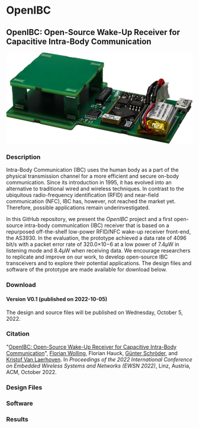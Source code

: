# OpenIBC
## OpenIBC: Open-Source Wake-Up Receiver for<br/>Capacitive Intra-Body Communication

<img src="https://github.com/fwolling/OpenIBC/blob/main/fig/openibc_0v1.png" alt="OpenIBC prototype V0.1" width="600" style="float: center;" />

### Description
Intra-Body Communication (IBC) uses the human body as a part of the physical transmission channel for a more efficient and secure on-body communication. Since its introduction in 1995, it has evolved into an alternative to traditional wired and wireless techniques. In contrast to the ubiquitous radio-frequency identification (RFID) and near-field communication (NFC), IBC has, however, not reached the market yet. Therefore, possible applications remain underinvestigated.

In this GitHub repository, we present the *OpenIBC* project and a first open-source intra-body communication (IBC) receiver that is based on a repurposed off-the-shelf low-power RFID/NFC wake-up receiver front-end, the AS3930. In the evaluation, the prototype achieved a data rate of 4096 bit/s with a packet error rate of 320.0×10−6 at a low power of 7.4μW in listening mode and 8.4μW when receiving data. We encourage researchers to replicate and improve on our work, to develop open-source IBC transceivers and to explore their potential applications. The design files and software of the prototype are made available for download below.

### Download
#### Version V0.1 (published on 2022-10-05)
The design and source files will be published on Wednesday, October 5, 2022.

<!--<a href="#ref_s01"><b>[1]</b></a>  ...  [Pickle file](/src/gla716_sub23.p).-->

### Citation
"[OpenIBC: Open-Source Wake-Up Receiver for Capacitive Intra-Body Communication](https://www.eti.uni-siegen.de/ubicomp/papers/ewsn_openibc22.pdf)", <a href="https://ubicomp.eti.uni-siegen.de/home/team/fwolling.html.en" target="_blank">Florian Wolling</a>, Florian Hauck, <a href="https://www.eti.uni-siegen.de/emas/mitarbeiter/schroeder/index.html.en" target="_blank">Günter Schröder</a>, and <a href="https://ubicomp.eti.uni-siegen.de/home/team/kristof.html.en" target="_blank">Kristof Van Laerhoven</a>. In *Proceedings of the 2022 International Conference on Embedded Wireless Systems and Networks (EWSN 2022)*, Linz, Austria, ACM, October 2022. <!--<a href="https://doi.org" target="_blank">https://doi.org</a>-->

<!--### Disclaimer
You may use the source code of the developed synchronization tool *PulSync* for scientific, non-commercial purposes, provided that you give credit to the owners when publishing any work based on it. We would also be very interested to hear back from you if you use our tool or alignment method in any way and are happy to answer any questions or address any remarks related to it.-->

<!--### Teaser Video
The 1-minute teaser for the [PerHealth'21](https://sites.google.com/view/perhealth2021/) workshop can be found on [YouTube](https://www.youtube.com/watch?v=TENI1LUWinA).

<a href="https://www.youtube.com/watch?v=TENI1LUWinA" target="_blank"><img src="https://raw.githubusercontent.com/fwolling/PulSync/main/fig/youtube_teaser.png" alt="PerHealth'21 Teaser - PulSync: The Heart Rate Variability as a Unique Fingerprint for the Alignment of Sensor Data Across Multiple Wearable Devices" width="600" style="float: center;" /></a>

### Full Presentation Video
The full 15-minute presentation for the [PerHealth'21](https://sites.google.com/view/perhealth2021/) workshop can be found on [YouTube](https://www.youtube.com/watch?v=QiZApuLrRic), as well.

<a href="https://www.youtube.com/watch?v=QiZApuLrRic" target="_blank"><img src="https://raw.githubusercontent.com/fwolling/PulSync/main/fig/youtube_full.png" alt="PerHealth'21 Full Presentation - PulSync: The Heart Rate Variability as a Unique Fingerprint for the Alignment of Sensor Data Across Multiple Wearable Devices" width="600" style="float: center;" /></a>-->

### Design Files
<!--The *PulSync* processing pipeline has been evaluated using the dataset 716 of Howell and Porr from the University of Glasgow <a href="#ref_s01">**[1]**</a>. It contains ECG measurements from 25 subjects, recorded with two independent, pretended synchronous sensing devices in Einthoven II and resembled V2-V1 lead configurations. The "sitting" subset contains manually annotated peak labels with a precision of ±1 sample. Those were used to generate the heart rate variability (HRV) interval functions that are utilized to align the recordings.-->

### Software


### Results
<!--The evaluation of the data-driven alignment method *PulSync* resulted in a promising accuracy of -0.71 ± 3.44 samples, respectively -2.86 ± 11.43 ms at a sampling rate of 250 Hz and with the HRV interval functions resampled at 25 Hz. The initial misalignment of the original recordings was determined with a mean of 15.328 ± 428.023 samples, 0.061 ± 1.712 s respectively. The smallest initial misalignment was present in the recordings of subject 5 with 0.038 s, while subject 19 showed the largest offset of even 4.969 s.-->


<!--### References
<a id="ref_s01"><b>[1]:</b></a> "[High precision ECG Database with annotated R peaks, recorded and filmed under realistic conditions](http://researchdata.gla.ac.uk/716/)", Luis Howell and Bernd Porr. University of Glasgow, 2018. <a href="http://dx.doi.org/10.5525/gla.researchdata.716" target="_blank">http://dx.doi.org/10.5525/gla.researchdata.716</a>-->
